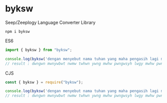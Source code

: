# byksw
Seep/Zeeplogy Language Converter Library

```
npm i byksw
```

ES6
```typescript
import { byksw } from "byksw";

console.log(byksw('dengan menyebut nama tuhan yang maha pengasih lagi maha penyayang'))
// result : dwngwn mwnywbwt nwmw twhwn ywng mwhw pwngwsyh lwgy mwhw pwnywywng
```

CJS
```javascript
const { byksw } = require("byksw");

console.log(byksw('dengan menyebut nama tuhan yang maha pengasih lagi maha penyayang'))
// result : dwngwn mwnywbwt nwmw twhwn ywng mwhw pwngwsyh lwgy mwhw pwnywywng
```

